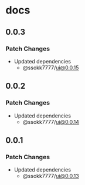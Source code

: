 # docs

## 0.0.3

### Patch Changes

- Updated dependencies
  - @ssokk7777/ui@0.0.15

## 0.0.2

### Patch Changes

- Updated dependencies
  - @ssokk7777/ui@0.0.14

## 0.0.1

### Patch Changes

- Updated dependencies
  - @ssokk7777/ui@0.0.13
